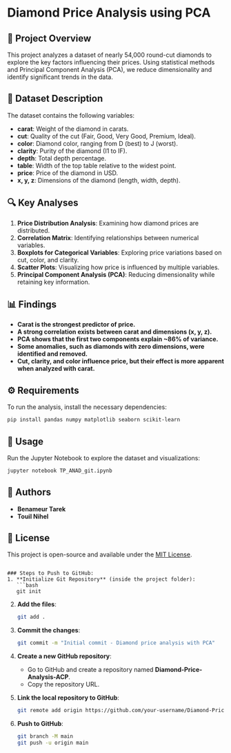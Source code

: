 # Diamond Price Analysis using PCA

## 📌 Project Overview
This project analyzes a dataset of nearly 54,000 round-cut diamonds to explore the key factors influencing their prices. Using statistical methods and Principal Component Analysis (PCA), we reduce dimensionality and identify significant trends in the data.

## 📂 Dataset Description
The dataset contains the following variables:

- **carat**: Weight of the diamond in carats.
- **cut**: Quality of the cut (Fair, Good, Very Good, Premium, Ideal).
- **color**: Diamond color, ranging from D (best) to J (worst).
- **clarity**: Purity of the diamond (I1 to IF).
- **depth**: Total depth percentage.
- **table**: Width of the top table relative to the widest point.
- **price**: Price of the diamond in USD.
- **x, y, z**: Dimensions of the diamond (length, width, depth).

## 🔍 Key Analyses
1. **Price Distribution Analysis**: Examining how diamond prices are distributed.
2. **Correlation Matrix**: Identifying relationships between numerical variables.
3. **Boxplots for Categorical Variables**: Exploring price variations based on cut, color, and clarity.
4. **Scatter Plots**: Visualizing how price is influenced by multiple variables.
5. **Principal Component Analysis (PCA)**: Reducing dimensionality while retaining key information.

## 📊 Findings
- **Carat is the strongest predictor of price.**
- **A strong correlation exists between carat and dimensions (x, y, z).**
- **PCA shows that the first two components explain ~86% of variance.**
- **Some anomalies, such as diamonds with zero dimensions, were identified and removed.**
- **Cut, clarity, and color influence price, but their effect is more apparent when analyzed with carat.**

## ⚙️ Requirements
To run the analysis, install the necessary dependencies:

```bash
pip install pandas numpy matplotlib seaborn scikit-learn
```

## 📜 Usage
Run the Jupyter Notebook to explore the dataset and visualizations:

```bash
jupyter notebook TP_ANAD_git.ipynb
```

## 📌 Authors
- **Benameur Tarek**
- **Touil Nihel**

## 📜 License
This project is open-source and available under the [MIT License](LICENSE).
```

### Steps to Push to GitHub:
1. **Initialize Git Repository** (inside the project folder):
   ```bash
   git init
   ```
2. **Add the files**:
   ```bash
   git add .
   ```
3. **Commit the changes**:
   ```bash
   git commit -m "Initial commit - Diamond price analysis with PCA"
   ```
4. **Create a new GitHub repository**:
   - Go to GitHub and create a repository named **Diamond-Price-Analysis-ACP**.
   - Copy the repository URL.

5. **Link the local repository to GitHub**:
   ```bash
   git remote add origin https://github.com/your-username/Diamond-Price-Analysis-ACP.git
   ```
6. **Push to GitHub**:
   ```bash
   git branch -M main
   git push -u origin main
   ```
